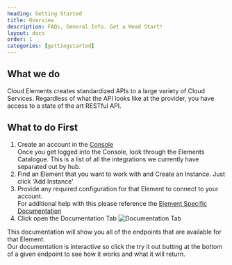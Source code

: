 ```yaml
---
heading: Getting Started
title: Overview
description: FAQs, General Info. Get a Head Start!
layout: docs
order: 1
categories: [gettingstarted]
---
```


## What we do

Cloud Elements creates standardized APIs to a large variety of Cloud Services. Regardless of what the API looks like
at the provider, you have access to a state of the art RESTful API.


## What to do First
1. Create an account in the [Console](https://console.cloud-elements.com/elements/jsp/signup.jsp)  
  Once you get logged into the Console, look through the Elements Catalogue. This is a list of all the integrations
  we currently have separated out by hub.
2. Find an Element that you want to work with and Create an Instance. Just click 'Add Instance'
3. Provide any required configuration for that Element to connect to your account.  
  For additional help with this please reference the [Element Specific Documentation](/docs/elements.html)  
4. Click open the Documentation Tab
![Documentation Tab](http://cloud-elements.com/wp-content/uploads/2015/07/HumanCapitalQuickStart5.png)

This documentation will show you all of the endpoints that are available for that Element.  
Our documentation is interactive so click the try it out butting at the bottom of a given endpoint to see
how it works and what it will return.

